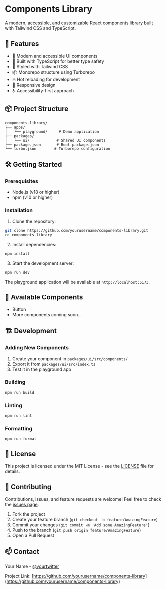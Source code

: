 # Components Library

A modern, accessible, and customizable React components library built with Tailwind CSS and TypeScript.

## 🚀 Features

- 🎨 Modern and accessible UI components
- 🎯 Built with TypeScript for better type safety
- 💅 Styled with Tailwind CSS
- 📦 Monorepo structure using Turborepo
- 🔥 Hot reloading for development
- 📱 Responsive design
- ♿ Accessibility-first approach

## 📦 Project Structure

```
components-library/
├── apps/
│   └── playground/     # Demo application
├── packages/
│   └── ui/            # Shared UI components
├── package.json       # Root package.json
└── turbo.json        # Turborepo configuration
```

## 🛠️ Getting Started

### Prerequisites

- Node.js (v18 or higher)
- npm (v10 or higher)

### Installation

1. Clone the repository:
```bash
git clone https://github.com/yourusername/components-library.git
cd components-library
```

2. Install dependencies:
```bash
npm install
```

3. Start the development server:
```bash
npm run dev
```

The playground application will be available at `http://localhost:5173`.

## 🧩 Available Components

- Button
- More components coming soon...

## 🏗️ Development

### Adding New Components

1. Create your component in `packages/ui/src/components/`
2. Export it from `packages/ui/src/index.ts`
3. Test it in the playground app

### Building

```bash
npm run build
```

### Linting

```bash
npm run lint
```

### Formatting

```bash
npm run format
```

## 📝 License

This project is licensed under the MIT License - see the [LICENSE](LICENSE) file for details.

## 🤝 Contributing

Contributions, issues, and feature requests are welcome! Feel free to check the [issues page](https://github.com/yourusername/components-library/issues).

1. Fork the project
2. Create your feature branch (`git checkout -b feature/AmazingFeature`)
3. Commit your changes (`git commit -m 'Add some AmazingFeature'`)
4. Push to the branch (`git push origin feature/AmazingFeature`)
5. Open a Pull Request

## 📫 Contact

Your Name - [@yourtwitter](https://twitter.com/yourtwitter)

Project Link: [https://github.com/yourusername/components-library](https://github.com/yourusername/components-library) 